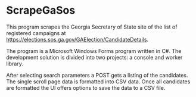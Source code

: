 # ScrapeGaSos
This program scrapes the Georgia Secretary of State site of the list of registered campaigns at https://elections.sos.ga.gov/GAElection/CandidateDetails.

The program is a Microsoft Windows Forms program written in C#.  The development solution is divided into two projects: a console and worker library.

After selecting search parameters a POST gets a listing of the candidates.  The single scroll page data is formatted into CSV data.  Once all candidates are formatted the UI offers options to save the data to a CSV file.
